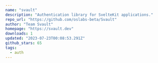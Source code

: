 ```yaml
---
name: "svault"
description: "Authentication library for SvelteKit applications."
repo_url: "https://github.com/oslabs-beta/Svault"
author: "Team Svault"
homepage: "https://svault.dev"
downloads: 1
updated: "2023-07-23T00:08:53.291Z"
github_stars: 65
tags: 
  - auth
---
```

